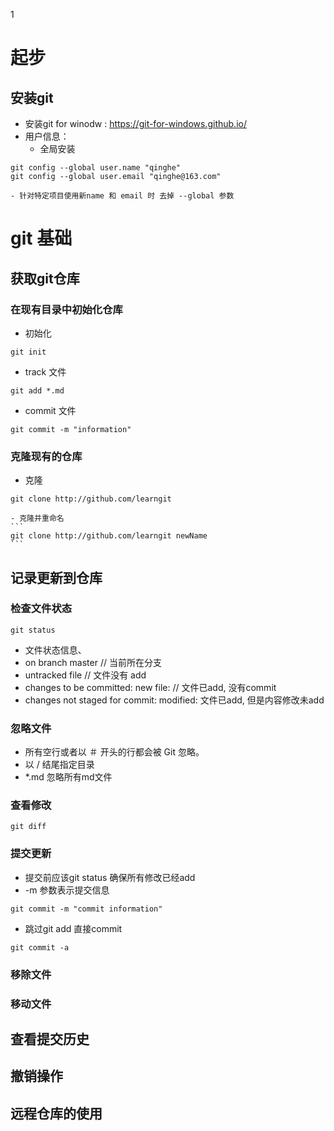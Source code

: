 1

# 起步
## 安装git
- 安装git for winodw : https://git-for-windows.github.io/
-  用户信息：
    - 全局安装
```
git config --global user.name "qinghe"
git config --global user.email "qinghe@163.com"
```
    - 针对特定项目使用新name 和 email 时 去掉 --global 参数
# git 基础

## 获取git仓库
### 在现有目录中初始化仓库
- 初始化
```
git init
```
- track 文件
```
git add *.md
```
- commit 文件
```
git commit -m "information"
```
### 克隆现有的仓库
- 克隆
```
git clone http://github.com/learngit
```
    - 克隆并重命名
    ```
    git clone http://github.com/learngit newName
    ```

## 记录更新到仓库
### 检查文件状态
```
git status
```
- 文件状态信息、
 - on branch master // 当前所在分支
 - untracked file // 文件没有 add
 - changes to be committed: new file: <filename> // 文件已add, 没有commit
 - changes not staged for commit: modified: <filename> 文件已add, 但是内容修改未add
 
### 忽略文件
- 所有空行或者以 ＃ 开头的行都会被 Git 忽略。
- 以 / 结尾指定目录
- *.md 忽略所有md文件

### 查看修改
```
git diff
```

### 提交更新
- 提交前应该git status 确保所有修改已经add
- -m 参数表示提交信息
```
git commit -m "commit information"
```
- 跳过git add 直接commit
```
git commit -a
```

### 移除文件
### 移动文件

## 查看提交历史

## 撤销操作

## 远程仓库的使用

